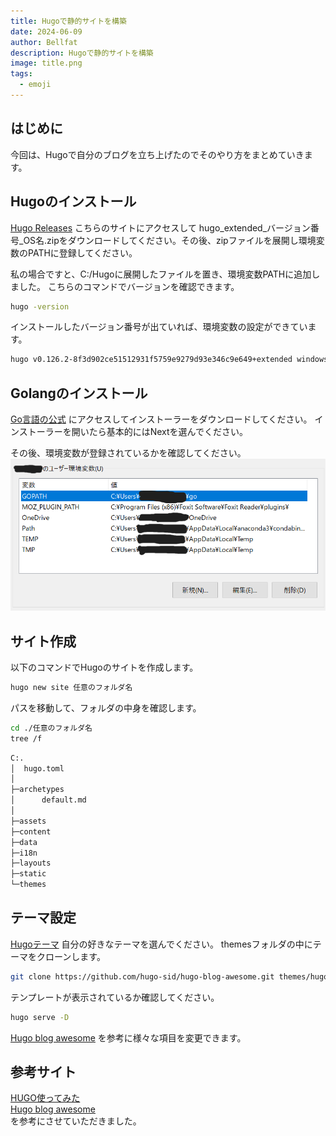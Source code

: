 ```yaml
---
title: Hugoで静的サイトを構築
date: 2024-06-09
author: Bellfat
description: Hugoで静的サイトを構築
image: title.png
tags:
  - emoji
---
```

## はじめに
今回は、Hugoで自分のブログを立ち上げたのでそのやり方をまとめていきます。
  
## Hugoのインストール  
[Hugo Releases](https://github.com/gohugoio/hugo/releases) こちらのサイトにアクセスして
hugo_extended_バージョン番号_OS名.zipをダウンロードしてください。その後、zipファイルを展開し環境変数のPATHに登録してください。

私の場合ですと、C:/Hugoに展開したファイルを置き、環境変数PATHに追加しました。
こちらのコマンドでバージョンを確認できます。
```bash
hugo -version
```

インストールしたバージョン番号が出ていれば、環境変数の設定ができています。
```bash
hugo v0.126.2-8f3d902ce51512931f5759e9279d93e346c9e649+extended windows/amd64 BuildDate=2024-05-30T15:19:22Z VendorInfo=gohugoio
```


## Golangのインストール  
[Go言語の公式](https://go.dev/dl/) にアクセスしてインストーラーをダウンロードしてください。
インストーラーを開いたら基本的にはNextを選んでください。

その後、環境変数が登録されているかを確認してください。
![Landscape](環境変数.png)

## サイト作成
以下のコマンドでHugoのサイトを作成します。
```bash
hugo new site 任意のフォルダ名
```
パスを移動して、フォルダの中身を確認します。
```bash
cd ./任意のフォルダ名
tree /f
```

```bash
C:.
│  hugo.toml
│
├─archetypes
│      default.md
│
├─assets
├─content
├─data
├─i18n
├─layouts
├─static
└─themes
```

## テーマ設定
[Hugoテーマ](https://themes.gohugo.io/) 自分の好きなテーマを選んでください。
themesフォルダの中にテーマをクローンします。
```bash
git clone https://github.com/hugo-sid/hugo-blog-awesome.git themes/hugo-blog-awesome
```
テンプレートが表示されているか確認してください。

```bash
hugo serve -D
```
[Hugo blog awesome](https://themes.gohugo.io/themes/hugo-blog-awesome/) を参考に様々な項目を変更できます。

## 参考サイト
[HUGO使ってみた](https://zenn.dev/ttr0108/articles/1_hugo_introduction)   
[Hugo blog awesome](https://themes.gohugo.io/themes/hugo-blog-awesome/)  
 を参考にさせていただきました。 
